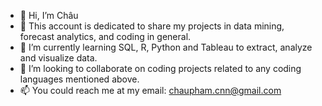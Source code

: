 - 👋 Hi, I’m Châu
- 👀 This account is dedicated to share my projects in data mining, forecast analytics, and coding in general.
- 🌱 I’m currently learning SQL, R, Python and Tableau to extract, analyze and visualize data.
- 💞️ I’m looking to collaborate on coding projects related to any coding languages mentioned above.
- 📫 You could reach me at my email: chaupham.cnn@gmail.com

<!---
digitalchau/digitalchau is a ✨ special ✨ repository because its `README.md` (this file) appears on your GitHub profile.
You can click the Preview link to take a look at your changes.
--->
